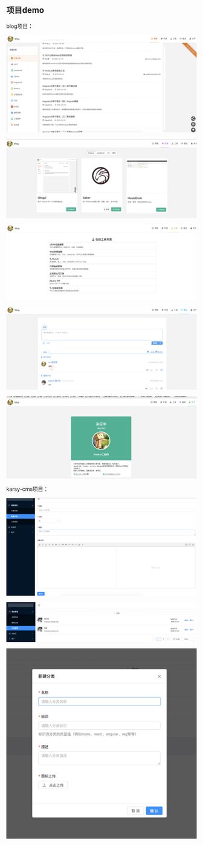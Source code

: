 ## 项目demo

blog项目：

![首页](https://github.com/karsy/karsy-frd/raw/master/images/index.png)

![开源](https://github.com/karsy/karsy-frd/raw/master/images/open.png)

![工具](https://github.com/karsy/karsy-frd/raw/master/images/tool.png)

![留言](https://github.com/karsy/karsy-frd/raw/master/images/word.png)

![关于](https://github.com/karsy/karsy-frd/raw/master/images/about.png)

karsy-cms项目：

![新建文章](https://github.com/karsy/karsy-frd/raw/master/images/new.png)

![分类管理](https://github.com/karsy/karsy-frd/raw/master/images/sort.png)

![新建分类](https://github.com/karsy/karsy-frd/raw/master/images/sort_new.png)